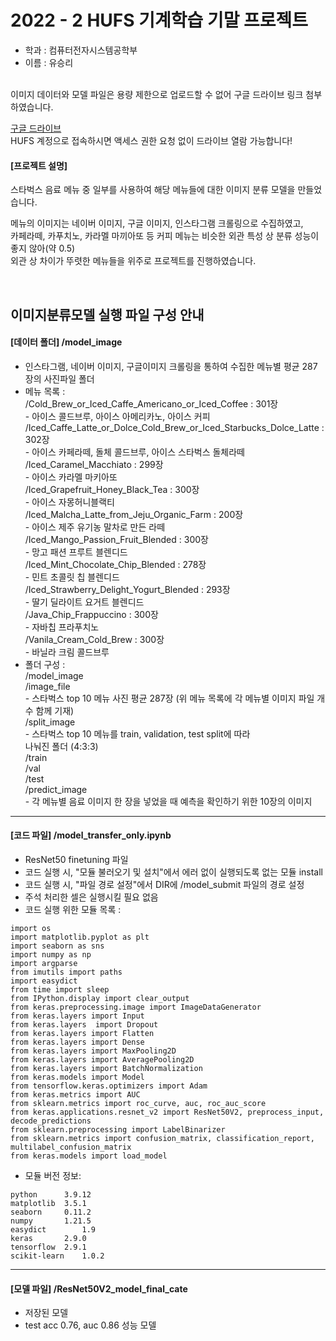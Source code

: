 # 2022 - 2 HUFS 기계학습 기말 프로젝트
- 학과 : 컴퓨터전자시스템공학부
- 이름 : 유승리  

<br>
이미지 데이터와 모델 파일은 용량 제한으로 업로드할 수 없어 구글 드라이브 링크 첨부하였습니다.  

[구글 드라이브](https://drive.google.com/drive/folders/15cdZvbcXZ5NYE_a4bkA2VejoP4Zlcc7W?usp=sharing)  
HUFS 계정으로 접속하시면 액세스 권한 요청 없이 드라이브 열람 가능합니다!   
  
#### [프로젝트 설명]
스타벅스 음료 메뉴 중 일부를 사용하여 해당 메뉴들에 대한 이미지 분류 모델을 만들었습니다.   

메뉴의 이미지는 네이버 이미지, 구글 이미지, 인스타그램 크롤링으로 수집하였고,   
카페라떼, 카푸치노, 카라멜 마끼아또 등 커피 메뉴는 비슷한 외관 특성 상 분류 성능이 좋지 않아(약 0.5)  
외관 상 차이가 뚜렷한 메뉴들을 위주로 프로젝트를 진행하였습니다.

<br>  

## 이미지분류모델 실행 파일 구성 안내
#### [데이터 폴더] 	/model_image

- 인스타그램, 네이버 이미지, 구글이미지 크롤링을 통하여
 수집한 메뉴별 평균 287장의 사진파일 폴더
- 메뉴 목록 :   
	/Cold_Brew_or_Iced_Caffe_Americano_or_Iced_Coffee : 301장  
		- 아이스 콜드브루, 아이스 아메리카노, 아이스 커피  
	/Iced_Caffe_Latte_or_Dolce_Cold_Brew_or_Iced_Starbucks_Dolce_Latte : 302장  
		- 아이스 카페라떼, 돌체 콜드브루, 아이스 스타벅스 돌체라떼  
	/Iced_Caramel_Macchiato : 299장  
		- 아이스 카라멜 마키아또  
	/Iced_Grapefruit_Honey_Black_Tea : 300장  
		- 아이스 자몽허니블랙티  
	/Iced_Malcha_Latte_from_Jeju_Organic_Farm : 200장  
		- 아이스 제주 유기농 말차로 만든 라떼  
	/Iced_Mango_Passion_Fruit_Blended : 300장  
		- 망고 패션 프루트 블렌디드  
	/Iced_Mint_Chocolate_Chip_Blended : 278장  
		- 민트 초콜릿 칩 블렌디드  
	/Iced_Strawberry_Delight_Yogurt_Blended : 293장  
		- 딸기 딜라이트 요거트 블렌디드  
	/Java_Chip_Frappuccino : 300장  
		- 자바칩 프라푸치노  
	/Vanila_Cream_Cold_Brew : 300장  
		- 바닐라 크림 콜드브루  
- 폴더 구성 :   
	/model_image  
		/image_file  
			- 스타벅스 top 10 메뉴 사진 평균 287장 (위 메뉴 목록에 각 메뉴별 이미지 파일 개수 함께 기재)  
		/split_image  
			- 스타벅스 top 10 메뉴를 train, validation, test split에 따라  
			  나눠진 폴더 (4:3:3)  
			/train  
			/val  
			/test  
		/predict_image  
			- 각 메뉴별 음료 이미지 한 장을 넣었을 때 예측을 확인하기 위한 10장의 이미지  

***

#### [코드 파일] 	/model_transfer_only.ipynb

- ResNet50 finetuning 파일  
- 코드 실행 시, "모듈 불러오기 및 설치"에서 에러 없이 실행되도록 없는 모듈 install  
- 코드 실행 시, "파일 경로 설정"에서 DIR에 /model_submit 파일의 경로 설정  
- 주석 처리한 셀은 실행시킬 필요 없음  
- 코드 실행 위한 모듈 목록 :  
```
import os  
import matplotlib.pyplot as plt
import seaborn as sns
import numpy as np
import argparse
from imutils import paths
import easydict
from time import sleep
from IPython.display import clear_output
from keras.preprocessing.image import ImageDataGenerator
from keras.layers import Input
from keras.layers  import Dropout
from keras.layers import Flatten
from keras.layers import Dense
from keras.layers import MaxPooling2D
from keras.layers import AveragePooling2D
from keras.layers import BatchNormalization
from keras.models import Model
from tensorflow.keras.optimizers import Adam
from keras.metrics import AUC
from sklearn.metrics import roc_curve, auc, roc_auc_score
from keras.applications.resnet_v2 import ResNet50V2, preprocess_input, decode_predictions
from sklearn.preprocessing import LabelBinarizer
from sklearn.metrics import confusion_matrix, classification_report, multilabel_confusion_matrix
from keras.models import load_model
```  
- 모듈 버전 정보:  
```
python		3.9.12   
matplotlib	3.5.1  
seaborn		0.11.2  
numpy		1.21.5  
easydict		1.9  
keras		2.9.0  
tensorflow	2.9.1  
scikit-learn	1.0.2  
```
***

#### [모델 파일] 	/ResNet50V2_model_final_cate  

- 저장된 모델  
- test acc 0.76, auc 0.86 성능 모델  
